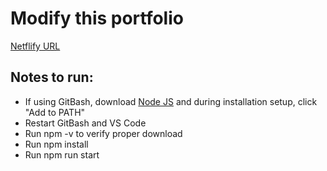 # Modify this portfolio

[Netflify URL](https://evidad-portfolio.netlify.app/)

## Notes to run:
- If using GitBash, download [Node JS](https://nodejs.org/en) and during installation setup, click "Add to PATH"
- Restart GitBash and VS Code
- Run npm -v to verify proper download
- Run npm install
- Run npm run start